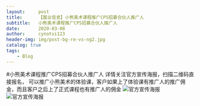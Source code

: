 ```yaml
---
layout:     post
title:      【展业信息】小熊美术课程推广CPS招募合伙人推广人
subtitle:   小熊美术课程推广CPS招募合伙人推广人
date:       2020-03-08
author:     cynotvi123
header-img: img/post-bg-re-vs-ng2.jpg
catalog: true
tags:
    - Blog
---
```



#小熊美术课程推广CPS招募合伙人推广人
详情关注官方宣传海报，扫描二维码直接报名，
可以推广小熊美术的体验课，客户如果上了体验课有推广人的推广佣金，而且客户之后上了正式课程也有推广人的佣金
![官方宣传海报](http://zhanyexinxi.com/img/tuiguangren.jpg)
![官方宣传海报](../../../../img/tuiguangren.jpg)


